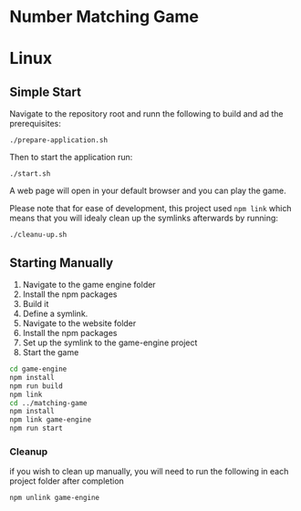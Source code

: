 # Number Matching Game

# Linux

## Simple Start
Navigate to the repository root and runn the following to build and ad the prerequisites:

`./prepare-application.sh`

Then to start the application run:

`./start.sh`

A web page will open in your default browser and you can play the game.

Please note that for ease of development, this project used `npm link` which means that you will idealy clean up the symlinks afterwards by running:

`./cleanu-up.sh`

## Starting Manually

1. Navigate to the game engine folder
2. Install the npm packages
3. Build it
4. Define a symlink.  
5. Navigate to the website folder
6. Install the npm packages
7. Set up the symlink to the game-engine project
8. Start the game 

```bash
cd game-engine
npm install
npm run build
npm link
cd ../matching-game 
npm install 
npm link game-engine
npm run start
```

### Cleanup

if you wish to clean up manually, you will need to run the following in each project folder after completion

`npm unlink game-engine`
